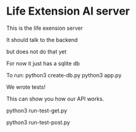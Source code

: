 # Life Extension AI server

This is the life exension server

It should talk to the backend

but does not do that yet

For now it just has a sqlite db

To run:
python3 create-db.py
python3 app.py

We wrote tests!

This can show you how our API works.

python3 run-test-get.py

python3 run-test-post.py

